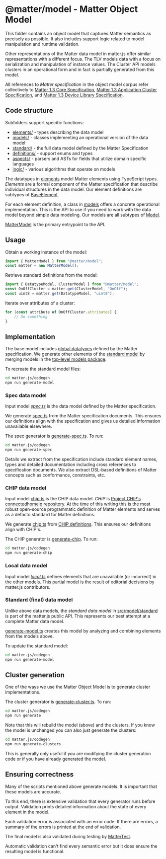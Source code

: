 # @matter/model - Matter Object Model

This folder contains an object model that captures Matter semantics as precisely as possible. It also includes support
logic related to model manipulation and runtime validation.

Other representations of the Matter data model in matter.js offer similar representations with a different focus. The
TLV models data with a focus on serialization and manipulation of instance values. The Cluster API models clusters in
an operational form and in fact is partially generated from this model.

All references to _Matter specification_ in the object model corpus refer collectively to [Matter 1.3 Core
Specification](https://csa-iot.org/developer-resource/specifications-download-request/), [Matter 1.3 Application Cluster
Specification](https://csa-iot.org/developer-resource/specifications-download-request/), and [Matter 1.3 Device Library
Specification](https://csa-iot.org/developer-resource/specifications-download-request/).

## Code structure

Subfolders support specific functions:

-   [elements/](elements) - types describing the data model
-   [models/](models) - classes implementing an operational version of the data model
-   [standard/](standard) - the full data model defined by the Matter Specification
-   [definitions/](definitions) - support enums and types
-   [aspects/](aspects) - parsers and ASTs for fields that utilize domain specific languages
-   [logic/](logic) - various algorithms that operate on models

The datatypes in [elements](elements) model Matter elements using TypeScript types. _Elements_ are a formal component
of the Matter specification that describe individual structures in the data model. Our element definitions are subtypes
of [BaseElement](elements/BaseElement.ts).

For each element definition, a class in [models](models) offers a concrete operational implementation. This is the API
to use if you need to work with the data model beyond simple data modeling. Our models are all subtypes of
[Model](models/Model.ts).

[MatterModel](models/MatterModel.ts) is the primary entrypoint to the API.

## Usage

Obtain a working instance of the model:

```ts
import { MatterModel } from "@matter/model";
const matter = new MatterModel();
```

Retrieve standard definitions from the model:

```ts
import { DatatypeModel, ClusterModel } from "@matter/model";
const OnOffCluster = matter.get(ClusterModel, "OnOff");
const uint8 = matter.get(DatatypeModel, "uint8");
```

Iterate over attributes of a cluster:

```ts
for (const attribute of OnOffCluster.attributes) {
    // Do something
}
```

## Implementation

The base model includes [global datatypes](elements/Globals.ts) defined by the Matter specification. We generate other
elements of the [standard model](standard/Matter.ts) by merging models in the [top-level models
package](../../../../models).

To recreate the standard model files:

```sh
cd matter.js/codegen
npm run generate-model
```

### Spec data model

Input model _[spec.ts](../../../../models/src/spec.ts)_ is the data model defined by the Matter specification.

We generate [spec.ts](../../../../models/src/spec.ts) from the Matter specification documents. This ensures our
definitions align with the specification and gives us detailed information unavailable elsewhere.

The spec generator is [generate-spec.ts](../../../../codegen/generate-spec.ts).
To run:

```sh
cd matter.js/codegen
npm run generate-spec
```

Details we extract from the specification include standard element names, types and detailed documentation including
cross references to specification documents. We also extract DSL-based definitions of Matter concepts such as
conformance, constraints, etc.

### CHIP data model

Input model [chip.ts](../../../../models/src/chip.ts) is the CHIP data model. _CHIP_ is [Project CHIP's connectedhomeip
repository](https://github.com/project-chip/connectedhomeip/). At the time of this writing this is the most robust
open-source programmatic definition of Matter elements and serves as a defacto standard for Matter definitions.

We generate [chip.ts](../../../../models/src/chip.ts) from [CHIP
definitions](https://github.com/project-chip/connectedhomeip/tree/master/src/app/zap-templates/zcl/data-model). This
ensures our definitions align with CHIP's.

The CHIP generator is [generate-chip](../../../../codegen/generate-chip.ts). To run:

```sh
cd matter.js/codegen
npm run generate-chip
```

### Local data model

Input model _[local.ts](../../../../models/src/local.ts)_ defines elements that are unavailable (or incorrect) in the
other models. This partial model is the result of editorial decisions by matter.js contributors.

### Standard (final) data model

Unlike above data models, the _standard data model_ in [src/model/standard](./standard) is part of the matter.js public
API. This represents our best attempt at a complete Matter data model.

[generate-model.ts](../../../../codegen/generate-model.ts) creates this model by analyzing and combining elements from
the models above.

To update the standard model:

```sh
cd matter.js/codegen
npm run generate-model
```

## Cluster generation

One of the ways we use the Matter Object Model is to generate cluster
implementations.

The cluster generator is [generate-cluster.ts](../../../../codegen/generate-clusters.ts).
To run:

```sh
cd matter.js/codegen
npm run generate
```

Note that this will rebuild the model (above) and the clusters. If you know the model is unchanged you can also just
generate the clusters:

```sh
cd matter.js/codegen
npm run generate-clusters
```

This is generally only useful if you are modifying the cluster generation code or if you have already generated the
model.

## Ensuring correctness

Many of the scripts mentioned above generate models. It is important that these models are accurate.

To this end, there is extensive validation that every generator runs before output. Validation prints detailed
information about the state of every element in the model.

Each validation error is associated with an error code. If there are errors, a summary of the errors is printed at the
end of validation.

The final model is also validated during testing by [MatterTest](../../test/model/standard/MatterTest.ts).

Automatic validation can't find every semantic error but it does ensure the resulting model is functional.

